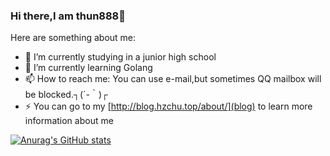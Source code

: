 ### Hi there,I am thun888👋


Here are something about me:

- 🔭 I’m currently studying in a junior high school
- 🌱 I’m currently learning Golang
- 📫 How to reach me: You can use e-mail,but sometimes QQ mailbox will be blocked.┐(´-｀)┌
- ⚡ You can go to my [http://blog.hzchu.top/about/](blog) to learn more information about me

[![Anurag's GitHub stats](https://github-readme-stats.vercel.app/api?username=thun888)](https://github.com/anuraghazra/github-readme-stats)


